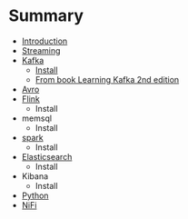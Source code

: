 # Summary

* [Introduction](README.md)
* [Streaming](summary.md)
* [Kafka](kafka.md)
   * [Install](install.md)
   * [From book Learning Kafka 2nd edition](from_book_learning_kafka_2nd_edition.md)
* [Avro](avro.md)
* [Flink](flink.md)
   * Install
* memsql
   * Install
* [spark](spark.md)
   * Install
* [Elasticsearch](elasticsearch.md)
   * Install
* Kibana
   * Install
* [Python](python.md)
* [NiFi](nifi.md)

